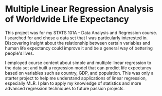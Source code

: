 # Multiple Linear Regression Analysis of Worldwide Life Expectancy

This project was for my STATS 101A - Data Analysis and Regression course. I searched for and chose a data set that I was particularly interested in. Discovering insight about the relationship between certain variables and human life expectancy could improve it and be a general way of bettering people's lives.

I employed course content about simple and multiple linear regression to the data set and built a regression model that can predict life expectancy based on variables such as country, GDP, and population. This was only a starter project to help me understand applications of linear regression, especially MLR. I plan to apply my knowledge of statistics and more advanced regression techniques to future passion projects.
